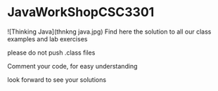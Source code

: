 # JavaWorkShopCSC3301

![Thinking Java](thnkng java.jpg)
Find here the solution to all our class examples and lab exercises

please do not push .class files

Comment your code, for easy understanding

look forward to see your solutions
 